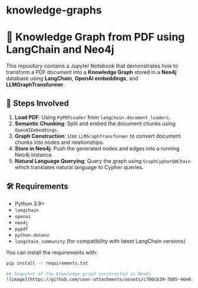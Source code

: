 # knowledge-graphs
# 🧠 Knowledge Graph from PDF using LangChain and Neo4j

This repository contains a Jupyter Notebook that demonstrates how to transform a PDF document into a **Knowledge Graph** stored in a **Neo4j** database using **LangChain**, **OpenAI embeddings**, and **LLMGraphTransformer**.

## 📜 Steps Involved

1. **Load PDF**: Using `PyPDFLoader` from `langchain.document_loaders`.
2. **Semantic Chunking**: Split and embed the document chunks using `OpenAIEmbeddings`.
3. **Graph Construction**: Use `LLMGraphTransformer` to convert document chunks into nodes and relationships.
4. **Store in Neo4j**: Push the generated nodes and edges into a running Neo4j instance.
5. **Natural Language Querying**: Query the graph using `GraphCypherQAChain` which translates natural language to Cypher queries.

## 🛠️ Requirements

- Python 3.9+
- `langchain`
- `openai`
- `neo4j`
- `pypdf`
- `python-dotenv`
- `langchain_community` (for compatibility with latest LangChain versions)

You can install the requirements with:

```bash
pip install -r requirements.txt

## Snapshot of the Knowledge graph constructed in Neo4j
![image](https://github.com/user-attachments/assets/c700cb39-7b05-46e0-8057-8a90610ecb97)

